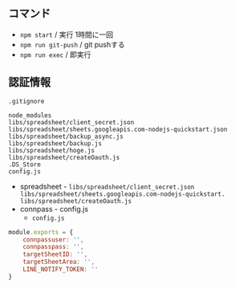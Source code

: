 


## コマンド

* `npm start` / 実行 1時間に一回
* `npm run git-push` / git pushする
* `npm run exec` / 即実行

## 認証情報

`.gitignore`

```.gitignore
node_modules
libs/spreadsheet/client_secret.json
libs/spreadsheet/sheets.googleapis.com-nodejs-quickstart.json
libs/spreadsheet/backup_async.js
libs/spreadsheet/backup.js
libs/spreadsheet/hoge.js
libs/spreadsheet/createOauth.js
.DS_Store
config.js
```
* spreadsheet - `libs/spreadsheet/client_secret.json libs/spreadsheet/sheets.googleapis.com-nodejs-quickstart. libs/spreadsheet/createOauth.js`
* connpass - config.js
    * `config.js`

```config.js
module.exports = {
    connpassuser: '',
    connpasspass: '',
    targetSheetID: '',
    targetSheetArea: '',
    LINE_NOTIFY_TOKEN: ''
}
```